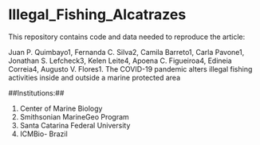 # Illegal_Fishing_Alcatrazes

This repository contains code and data needed to reproduce the article:

Juan P. Quimbayo1, Fernanda C. Silva2, Camila Barreto1, Carla Pavone1, Jonathan S. Lefcheck3, Kelen Leite4, Apoena C. Figueiroa4, Edineia Correia4, Augusto V. Flores1. The COVID-19 pandemic alters illegal fishing activities inside and outside a marine protected area 

##Institutions:##
 1. Center of Marine Biology    
 2. Smithsonian MarineGeo Program
 3. Santa Catarina Federal University   
 4. ICMBio- Brazil
